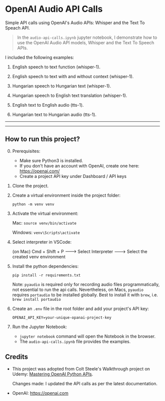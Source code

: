 # OpenAI Audio API Calls

Simple API calls using OpenAI's Audio APIs: Whisper and the Text To Speach API.


> In the `audio-api-calls.ipynb` jupyter notebook, I demonstrate how to use the OpenAI Audio API models, Whisper and the Text To Speech APIs.


I included the following examples:



1. English speech to text function (whisper-1).

2. English speech to text with and without context (whisper-1).

3. Hungarian speech to Hungarian text (whisper-1).

4. Hungarian speech to English text translation (whisper-1).

5. English text to English audio (tts-1).

6. Hungarian text to Hungarian audio (tts-1).


---

---

## How to run this project?

0. Prerequisites:

   - Make sure Python3 is installed.
   - If you don't have an account with OpenAI, create one here: https://openai.com/
   - Create a project API key under Dashboard / API keys

1. Clone the project.

2. Create a virtual environment inside the project folder:

   `python -m venv venv`

3. Activate the virtual environment:

   Mac: `source venv/bin/activate`

   Windows: `venv\Scripts\activate`

4. Select interpreter in VSCode:

   (on Mac) Cmd + Shift + P  ---> Select Interpreter ---> Select the created venv environment

5. Install the python dependencies:

   `pip install -r requirements.txt`

   Note: `pyaudio` is required only for recording audio files programmatically, not essential to run the api calls. Nevertheless, on Macs, `pyaudio` requires `portaudio` to be installed globally. Best to install it with `brew`, i.e. `brew install portaudio`

6. Create an `.env` file in the root folder and add your project's API key:

   ```
   OPENAI_API_KEY=your-unique-opanai-project-key

   ```

7. Run the Jupyter Notebook:

   - `jupyter notebook` command will open the Notebook in the browser.
   - The `audio-api-calls.ipynb` file provides the examples.

## Credits

- This project was adopted from Colt Steele's Walkthrough project on Udemy: [Mastering OpenAI Python APIs](https://www.udemy.com/course/mastering-openai/?couponCode=24T3MT53024).

  Changes made: I updated the API calls as per the latest documentation.

- OpenAI: https://openai.com
